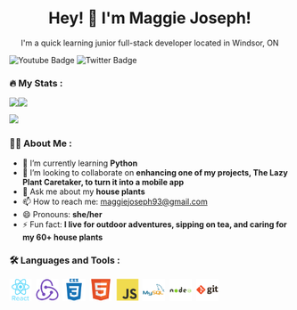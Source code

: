 <h1 align='center'>Hey! 👋 I'm Maggie Joseph!</h1>

<p align='center'>I'm a quick learning junior full-stack developer located in Windsor, ON</p>
<div id="badges" align="center>
  <img src="https://img.shields.io/badge/LinkedIn-blue?style=for-the-badge&logo=linkedin&logoColor=white" alt="LinkedIn Badge"/>
  <img src="https://img.shields.io/badge/YouTube-red?style=for-the-badge&logo=youtube&logoColor=white" alt="Youtube Badge"/>
  <img src="https://img.shields.io/badge/Twitter-blue?style=for-the-badge&logo=twitter&logoColor=white" alt="Twitter Badge"/>
</div>

### :fire: My Stats : 
<div style="display: flex; flex-direction: row;">
 <img class="img" src="https://github-readme-stats.vercel.app/api?username=maggiejoe&show_icons=true&theme=radical" />
 <img class="img" src="https://github-readme-stats.vercel.app/api/top-langs/?username=maggiejoe&theme=radical" />
</div>

![](https://komarev.com/ghpvc/?username=maggiejoe&style=flat-square&color=brightgreen)

### :woman_technologist: About Me :                                                                                                            
- 🌱 I’m currently learning **Python**
- 👯 I’m looking to collaborate on **enhancing one of my projects, The Lazy Plant Caretaker, to turn it into a mobile app**
- 💬 Ask me about my **house plants**
- 📫 How to reach me: maggiejoseph93@gmail.com
- 😄 Pronouns: **she/her**
- ⚡ Fun fact: **I live for outdoor adventures, sipping on tea, and caring for my 60+ house plants**

### :hammer_and_wrench: Languages and Tools :

<div>
  <img src="https://github.com/devicons/devicon/blob/master/icons/react/react-original-wordmark.svg" title="React" alt="React" width="40" height="40"/>&nbsp;
  <img src="https://github.com/devicons/devicon/blob/master/icons/redux/redux-original.svg" title="Redux" alt="Redux " width="40" height="40"/>&nbsp;
  <img src="https://github.com/devicons/devicon/blob/master/icons/css3/css3-plain-wordmark.svg"  title="CSS3" alt="CSS" width="40" height="40"/>&nbsp;
  <img src="https://github.com/devicons/devicon/blob/master/icons/html5/html5-original.svg" title="HTML5" alt="HTML" width="40" height="40"/>&nbsp;
  <img src="https://github.com/devicons/devicon/blob/master/icons/javascript/javascript-original.svg" title="JavaScript" alt="JavaScript" width="40" height="40"/>&nbsp;
  <img src="https://github.com/devicons/devicon/blob/master/icons/mysql/mysql-original-wordmark.svg" title="MySQL"  alt="MySQL" width="40" height="40"/>&nbsp;
  <img src="https://github.com/devicons/devicon/blob/master/icons/nodejs/nodejs-original-wordmark.svg" title="NodeJS" alt="NodeJS" width="40" height="40"/>&nbsp;
  <img src="https://github.com/devicons/devicon/blob/master/icons/git/git-original-wordmark.svg" title="Git" **alt="Git" width="40" height="40"/>
</div>



